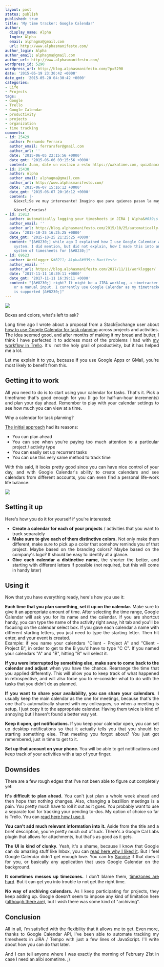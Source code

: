 ```yaml
---
layout: post
status: publish
published: true
title: 'My time tracker: Google Calendar'
author:
  display_name: Alpha
  login: Alpha
  email: alphagma@gmail.com
  url: http://www.alphasmanifesto.com/
author_login: Alpha
author_email: alphagma@gmail.com
author_url: http://www.alphasmanifesto.com/
wordpress_id: 5290
wordpress_url: http://blog.alphasmanifesto.com/?p=5290
date: '2015-05-19 23:30:42 +0000'
date_gmt: '2015-05-20 04:30:42 +0000'
categories:
- Life
- Projects
tags:
- Google
- Trello
- Google Calendar
- productivity
- projects
- organization
- time tracking
comments:
- id: 25429
  author: Fernando Ferrara
  author_email: ferrarafer@gmail.com
  author_url: ''
  date: '2015-06-05 22:15:56 +0000'
  date_gmt: '2015-06-06 03:15:56 +0000'
  content: Juan, dale un vistazo a esto https://wakatime.com, quiz&aacute;s te sirva.
- id: 25430
  author: Alpha
  author_email: alphagma@gmail.com
  author_url: http://www.alphasmanifesto.com/
  date: '2015-06-07 15:16:12 +0000'
  date_gmt: '2015-06-07 20:16:12 +0000'
  content: |-
    &iexcl;Se ve muy interesante! Imagino que para quienes pasan la mayor&iacute;a de su tiempo en alg&uacute;n editor de c&oacute;digo, esto debe funcionar de maravilla. Alg&uacute;n tiempo tambi&eacute;n prob&eacute; RescueTime, pero no ten&iacute;a la capacidad de separar por proyectos o lenguajes. En mi caso, ninguno de los dos es completamente &uacute;til, porque distintas actividades pueden ocurrir con el mismo programa que no sea un editor de c&oacute;digo. Por ejemplo, una reuni&oacute;n de planificaci&oacute;n vs. de soporte vs. de dise&ntilde;o, todo por Skype. Planificaci&oacute;n vs. documentaci&oacute;n en Chrome con confluence. Son los primeros ejemplos que me vienen a la mente pero seguramente capt&aacute;s la idea.

    &iexcl;Gracias!
- id: 25813
  author: Automatically logging your timesheets in JIRA | Alpha&#039;s Manifesto
  author_email: ''
  author_url: http://blog.alphasmanifesto.com/2015/10/25/automatically-logging-your-timesheets-in-jira/
  date: '2015-10-25 16:25:25 +0000'
  date_gmt: '2015-10-25 21:25:25 +0000'
  content: "[&#8230;] while ago I explained how I use Google Calendar as my time-tracking
    system. I did mention, but did not explain, how I made this into an automatic
    system of timesheets for [&#8230;]"
- id: 69623
  author: Worklogger &#8211; Alpha&#039;s Manifesto
  author_email: ''
  author_url: https://blog.alphasmanifesto.com/2017/11/11/worklogger/
  date: '2017-11-11 10:39:11 +0000'
  date_gmt: '2017-11-11 16:39:11 +0000'
  content: "[&#8230;] right? It might be a JIRA worklog, a timetracker output file,
    or a manual input. I currently use Google Calendar as my timetracker, and that
    is supported [&#8230;]"
---
```


![](/assets/Calendar_marked.png)

Boxes and colors, what's left to ask?

<p style="text-align: justify;">Long time ago I wrote about a proposal from a StackExchange user about <a href="https://blog.alphasmanifesto.com/2013/09/16/google-calendar-para-manejo-de-tareas/">how to use Google Calendar for task planning</a> across projects and activities. The idea seemed good, and after months of making it my bread and butter, I think I have perfected it to address most of the problems I had with <a href="https://blog.alphasmanifesto.com/2013/08/08/como-uso-trello-para-trabajar-actualizado/">my workflow in Trello</a>. It's &nbsp;not the holy grail of productivity, but it has helped me a lot.</p>
<p style="text-align: justify;">Let me explain it to you, because if you use Google Apps or GMail, you're most likely to benefit from this.</p>
<p><!--more--></p>
<h2>Getting it to work</h2>
<p style="text-align: justify;">All you need to do is to start using your calendar for tasks. That's it. Pick a timeframe that's good enough for you (I go for half-an-hour increments) and plan your day ahead. Remember to play with your calendar settings to see how much you can view at a time.</p>
<p style="text-align: justify;">Why a calendar for task planning?</p>
<p style="text-align: justify;"><a href="https://blog.alphasmanifesto.com/2013/09/16/google-calendar-para-manejo-de-tareas/">The initial approach</a> had its reasons:</p>
<ul>
<li style="text-align: justify;">You can plan ahead</li>
<li style="text-align: justify;">You can see when you're paying too much attention to a particular project / activity type</li>
<li style="text-align: justify;">You can easily set up recurrent tasks</li>
<li style="text-align: justify;">You can use this very same method to track time</li>
</ul>
<p style="text-align: justify;">With this said, it looks pretty good since you can have nice control of your day, and with Google Calendar's ability to create calendars and see calendars from different accounts, you can even find a personal life-work life balance.</p>

![](/assets/CalendarTracking.png)

<h2>Setting it up</h2>
<p style="text-align: justify;">Here's how you do it for yourself if you're interested:</p>
<ul>
<li style="text-align: justify;"><strong>Create a calendar for each of your projects</strong> / activities that you want to track separately</li>
<li style="text-align: justify;"><strong>Make sure to give each of them distinctive colors.</strong> Not only make them different, make sure to pick up a color that somehow reminds you of that project. Maybe based on the branding colors? Maybe based on the company's logo? It should be easy to identify at a glance.</li>
<li style="text-align: justify;"><strong>Give each calendar a distinctive name</strong>, the shorter the&nbsp;better, and starting with different letters if possible (not required, but this will come in handy later)</li>
</ul>
<h2>Using it</h2>
<p style="text-align: justify;">Now that you have everything ready, here's how you use it:</p>
<p style="text-align: justify;"><strong>Each time that you plan something, set it up on the calendar.</strong> Make sure to give it an appropriate amount of time. After selecting the time range, Google Calendar will ask you for its name and the calendar. If you are shortcut handy, you can type the name of the activity&nbsp;right away, hit tab and you'll be focusing on the calendar select box. If you gave each calendar a name with different starting letters, you just need to type the starting letter. Then hit enter, and your event is created.<br />
Example: if you name your calendars "Client - Project A" and "Client - Project B", in order to get to the B you'd have to type "C C". If you named your calendars "A" and "B", hitting "B" will select it.</p>
<p style="text-align: justify;"><strong>If you were interrupted by something else, make sure to come back to the calendar and adjust</strong> when you have the chance. Rearrange the time that you applied differently. This will allow you to keep track of what happened in retrospective, and will also force you to re-consider what to do with the tasks that you didn't do as planned.</p>
<p style="text-align: justify;"><strong>If you want to share your availability, you can share your calendars.</strong> I usually keep the main calendar as the one for meetings, because that's the one that's automatically shared with my colleagues, so when a meeting is setup, I just copy it to the appropriate calendar. Having them twice is kind of annoying but I haven't found a better way yet.</p>
<p style="text-align: justify;"><strong>Keep it open, get notifications.</strong> If you keep your calendar open, you can set up desktop notifications so that it actually tells you that you should be starting something else. That meeting you forgot about? You just got remembered, just in time to get to it.</p>
<p style="text-align: justify;"><strong>Set up that account on your phone.</strong> You will be able to get notifications and keep track of your activities with a tap of your finger.</p>
<h2>Downsides</h2>
<p style="text-align: justify;">There are a few rough edges that I've not been able to figure out completely yet:</p>
<p style="text-align: justify;"><strong>It's difficult to plan ahead.</strong>&nbsp;You can't just plan a whole week ahead and then hope that nothing changes. Also, changing a bazillion meetings is a pain. You pretty much have to roll it out as it goes. You probably want to use a separate tool for tracking your pending to-dos. My option of choice so far is Trello. You can <a href="https://blog.alphasmanifesto.com/2013/08/08/como-uso-trello-para-trabajar-actualizado/">read here how I use it</a>.</p>
<p style="text-align: justify;"><strong>You can't add much relevant information into it.</strong> Aside from the title and a brief description, you're pretty much out of luck. There's a Google Cal Labs plugin that allows for attachments, but that's as good as it gets.</p>
<p style="text-align: justify;"><strong>The UI is kind of clunky.</strong> Yeah, it's a shame, because I know that Google can do amazing stuff like Inbox, you can&nbsp;<a href="https://blog.alphasmanifesto.com/2014/11/28/google-inbox-and-inbox-zero/">read here why&nbsp;I liked it</a>. But I feel Google Calendar&nbsp;didn't get enough love. You can try <a href="https://calendar.sunrise.am/">Sunrise</a> if that does it for you, or basically any application that uses Google Calendar on the background.</p>
<p style="text-align: justify;"><strong>It sometimes messes up timezones.</strong> I don't blame them, <a href="https://blog.alphasmanifesto.com/2012/03/14/bugs-con-el-manejo-de-fechas/">timezones&nbsp;are hard</a>. But it can get you into trouble to not get the right time.</p>
<p style="text-align: justify;"><strong>No way of archiving calendars.</strong> As I keep participating for projects, they keep adding up. Google doesn't seem to impose any kind of limitation here (<a href="https://support.google.com/a/answer/2905486?hl=en">although there are</a>), but I wish there was some kind of "archiving".</p>
<h2>Conclusion</h2>
<p style="text-align: justify;">All in all, I'm satisfied with the flexibility that it allows me to get. Even more, thanks to Google Calendar API, I've been able to automate tracking my timesheets in JIRA / Tempo with just a few lines of JavaScript. I'll write about&nbsp;how you can do that later.</p>
<p style="text-align: justify;">And I can tell anyone where I was exactly the morning of February 21st in case I need an alibi sometime. ;)</p>
